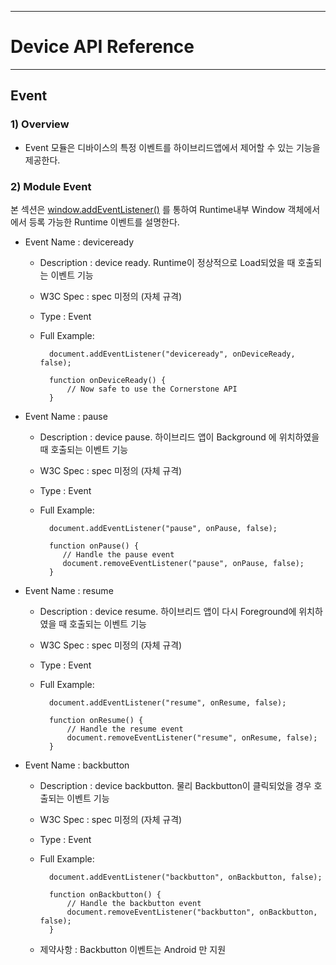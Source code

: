 <!--
{
	"id": 6518 ,
	
	"title": "Event",
	"outline": "Event 모듈은 디바이스의 특정 이벤트를 하이브리드앱에서 제어할 수 있는 기능을 제공한다.",
	
	"tags" : ["runtime"],
	
	"order": [6, 5, 18],
	"thumbnail": "6.1.00.runtime_structure.png"
}
-->

----------

# Device API Reference 

----------

## Event  

### 1) Overview

- Event 모듈은 디바이스의 특정 이벤트를 하이브리드앱에서 제어할 수 있는 기능을 제공한다.

### 2) Module Event

본 섹션은  [window.addEventListener()](https://developer.mozilla.org/en-US/docs/Web/API/EventTarget.addEventListener) 를 통하여 Runtime내부 Window 객체에서에서 등록 가능한 Runtime 이벤트를 설명한다.

- Event Name : deviceready

	- Description : device ready. Runtime이 정상적으로 Load되었을 때 호출되는 이벤트 기능
	- W3C Spec : spec 미정의 (자체 규격)
	- Type : Event
	- Full Example: 

			document.addEventListener("deviceready", onDeviceReady, false);
			
			function onDeviceReady() {
			    // Now safe to use the Cornerstone API
			}

- Event Name : pause

	- Description : device pause. 하이브리드 앱이 Background 에 위치하였을 때 호출되는 이벤트 기능
	- W3C Spec : spec 미정의 (자체 규격)
	- Type : Event
	- Full Example: 

			document.addEventListener("pause", onPause, false);
			
			function onPause() {
			   // Handle the pause event
			   document.removeEventListener("pause", onPause, false);
			}

- Event Name : resume

	- Description : device resume. 하이브리드 앱이 다시 Foreground에 위치하였을 때 호출되는 이벤트 기능
	- W3C Spec : spec 미정의 (자체 규격)
	- Type : Event
	- Full Example: 

			document.addEventListener("resume", onResume, false);
			
			function onResume() {
			    // Handle the resume event
			    document.removeEventListener("resume", onResume, false);
			}

- Event Name : backbutton

	- Description : device backbutton. 물리 Backbutton이 클릭되었을 경우 호출되는 이벤트 기능
	- W3C Spec : spec 미정의 (자체 규격)
	- Type : Event
	- Full Example: 

			document.addEventListener("backbutton", onBackbutton, false);
			
			function onBackbutton() {
			    // Handle the backbutton event
			    document.removeEventListener("backbutton", onBackbutton, false);
			}

	- 제약사항 : Backbutton 이벤트는 Android 만 지원
